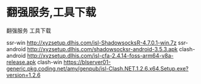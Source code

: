 # 翻强服务,工具下载

翻强服务 工具下载

ssr-win
http://xyzsetup.dlhis.com/isl-ShadowsocksR-4.7.0.1-win.7z
ssr-android
http://xyzsetup.dlhis.com/shadowsocksr-android-3.5.3.apk
clash-android
http://xyzsetup.dlhis.com/isl-cfa-2.4.14-foss-arm64-v8a-release.apk
clash-win
https://blserver01-generic.pkg.coding.net/amy/genpub/isl-Clash.NET.1.2.6.x64.Setup.exe?version=1.2.6